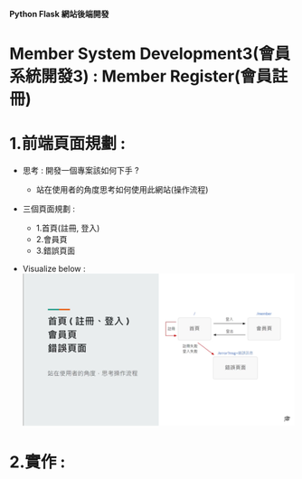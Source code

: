 #### Python Flask 網站後端開發 
# Member System Development3(會員系統開發3) : Member Register(會員註冊)

# 1.前端頁面規劃 :  
+ 思考 : 開發一個專案該如何下手 ? 
    + 站在使用者的角度思考如何使用此網站(操作流程)
+ 三個頁面規劃 :
    + 1.首頁(註冊, 登入)
    + 2.會員頁
    + 3.錯誤頁面
 
 + Visualize below : <br>
 ![image](../data/img/MemberSystem/BuiltFlow.PNG)

# 2.實作 : 